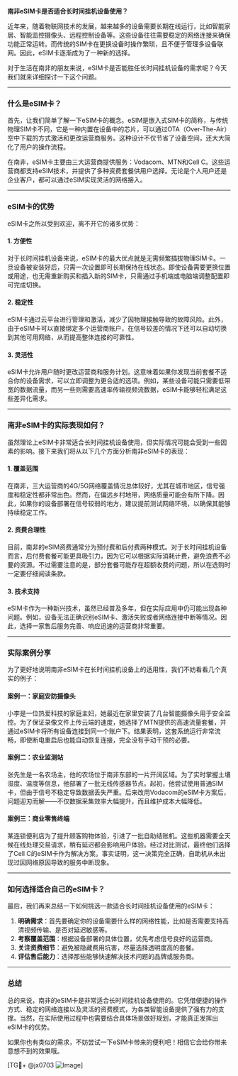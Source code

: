 **南非eSIM卡是否适合长时间挂机设备使用？**

近年来，随着物联网技术的发展，越来越多的设备需要长期在线运行，比如智能家居、智能监控摄像头、远程控制设备等。这些设备往往需要稳定的网络连接来确保功能正常运转。而传统的SIM卡在更换设备时操作繁琐，且不便于管理多设备联网。因此，eSIM卡逐渐成为了一种新的选择。

对于生活在南非的朋友来说，eSIM卡是否能胜任长时间挂机设备的需求呢？今天我们就来详细探讨一下这个问题。

---

### 什么是eSIM卡？

首先，让我们简单了解一下eSIM卡的概念。eSIM是嵌入式SIM卡的简称，与传统物理SIM卡不同，它是一种内置在设备中的芯片，可以通过OTA（Over-The-Air）空中下载的方式激活和更改运营商服务。这种设计不仅节省了设备空间，还大大简化了用户的操作流程。

在南非，eSIM卡主要由三大运营商提供服务：Vodacom、MTN和Cell C。这些运营商都支持eSIM技术，并提供了多种资费套餐供用户选择。无论是个人用户还是企业客户，都可以通过eSIM实现灵活的网络接入。

---

### eSIM卡的优势

eSIM卡之所以受到欢迎，离不开它的诸多优势：

#### 1. **方便性**
   对于长时间挂机设备来说，eSIM卡的最大优点就是无需频繁插拔物理SIM卡。一旦设备被安装好后，只需一次设置即可长期保持在线状态。即使设备需要更换位置或用途，也无需重新购买和插入新的SIM卡，只需通过手机端或电脑端调整配置即可完成切换。

#### 2. **稳定性**
   eSIM卡通过云平台进行管理和激活，减少了因物理接触导致的故障风险。此外，由于eSIM卡可以直接绑定多个运营商账户，在信号较差的情况下还可以自动切换到其他可用网络，从而提高整体连接的可靠性。

#### 3. **灵活性**
   eSIM卡允许用户随时更改运营商和服务计划。这意味着如果你发现当前套餐不适合你的设备需求，可以立即调整为更合适的选项。例如，某些设备可能只需要低带宽的数据流量，而另一些则需要高速率传输视频流数据，eSIM卡能够轻松满足这些差异化需求。

---

### 南非eSIM卡的实际表现如何？

虽然理论上eSIM卡非常适合长时间挂机设备使用，但实际情况可能会受到一些因素的影响。接下来我们将从以下几个方面分析南非eSIM卡的表现：

#### 1. **覆盖范围**
   在南非，三大运营商的4G/5G网络覆盖情况总体较好，尤其在城市地区，信号强度和稳定性都非常出色。然而，在偏远乡村地带，网络质量可能会有所下降。因此，如果你的设备部署在信号较弱的地方，建议提前测试网络环境，以确保其能够持续稳定工作。

#### 2. **资费合理性**
   目前，南非的eSIM资费通常分为预付费和后付费两种模式。对于长时间挂机设备而言，后付费套餐可能更具吸引力，因为它可以根据实际消耗计费，避免浪费不必要的资源。不过需要注意的是，部分套餐可能存在超额收费的问题，所以在选购时一定要仔细阅读条款。

#### 3. **技术支持**
   eSIM卡作为一种新兴技术，虽然已经普及多年，但在实际应用中仍可能出现各种问题。例如，设备无法正确识别eSIM卡、激活失败或者网络连接中断等情况。因此，选择一家售后服务完善、响应迅速的运营商非常重要。

---

### 实际案例分享

为了更好地说明南非eSIM卡在长时间挂机设备上的适用性，我们不妨看看几个真实的例子：

#### 案例一：家庭安防摄像头
小李是一位热爱科技的家庭主妇，她最近在家里安装了几台智能摄像头用于安全监控。为了保证录像文件上传云端的速度，她选择了MTN提供的高速流量套餐，并通过eSIM卡将所有设备连接到同一个账户下。结果表明，这套系统运行非常流畅，即使断电重启后也能自动恢复连接，完全没有手动干预的必要。

#### 案例二：农业监测站
张先生是一名农场主，他的农场位于南非东部的一片开阔区域。为了实时掌握土壤湿度、温度等信息，他部署了一批无线传感器节点。起初，他尝试使用普通SIM卡，但由于信号不稳定导致数据丢失严重。后来改用Vodacom的eSIM卡方案后，问题迎刃而解——不仅数据采集效率大幅提升，而且维护成本大幅降低。

#### 案例三：商业零售终端
某连锁便利店为了提升顾客购物体验，引进了一批自助结账机。这些机器需要全天候在线处理交易请求，稍有延迟都会影响用户体验。经过对比测试，最终他们选择了Cell C的eSIM卡作为解决方案。事实证明，这一决策完全正确，自助机从未出现过因网络原因导致的服务中断现象。

---

### 如何选择适合自己的eSIM卡？

最后，我们再来总结一下如何挑选一款适合长时间挂机设备使用的eSIM卡：

1. **明确需求**：首先要确定你的设备需要什么样的网络性能，比如是否需要支持高清视频传输、是否对延迟敏感等。
2. **考察覆盖范围**：根据设备部署的具体位置，优先考虑信号良好的运营商。
3. **关注资费细节**：避免被隐藏费用坑害，尽量选择透明度高的套餐。
4. **评估售后能力**：选择那些能够快速解决技术问题的品牌或服务商。

---

### 总结

总的来说，南非的eSIM卡是非常适合长时间挂机设备使用的。它凭借便捷的操作方式、稳定的网络连接以及灵活的资费模式，为各类智能设备提供了强有力的支撑。当然，在实际使用过程中也需要结合具体场景做好规划，才能真正发挥出eSIM卡的优势。

如果你也有类似的需求，不妨尝试一下eSIM卡带来的便利吧！相信它会给你带来意想不到的效果哦。

[TG💪+ @jx0703 ![Image](https://github.com/user-attachments/assets/dbca1d08-cadb-493c-b0ec-ad6f7a83f270)]